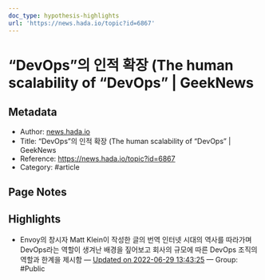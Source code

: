 ```yaml
---
doc_type: hypothesis-highlights
url: 'https://news.hada.io/topic?id=6867'
---
```


# “DevOps”의 인적 확장 (The human scalability of “DevOps” | GeekNews

## Metadata
- Author: [news.hada.io]()
- Title: “DevOps”의 인적 확장 (The human scalability of “DevOps” | GeekNews
- Reference: https://news.hada.io/topic?id=6867
- Category: #article

## Page Notes
## Highlights
- Envoy의 창시자 Matt Klein이 작성한 글의 번역 인터넷 시대의 역사를 따라가며 DevOps라는 역할이 생겨난 배경을 짚어보고 회사의 규모에 따른 DevOps 조직의 역할과 한계을 제시함 — [Updated on 2022-06-29 13:43:25](https://hyp.is/A2kyfvdmEey8-icnNXqrJQ/news.hada.io/topic?id=6867) — Group: #Public



